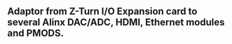 ## Adaptor from Z-Turn I/O Expansion card to several Alinx DAC/ADC, HDMI, Ethernet modules and PMODS.
